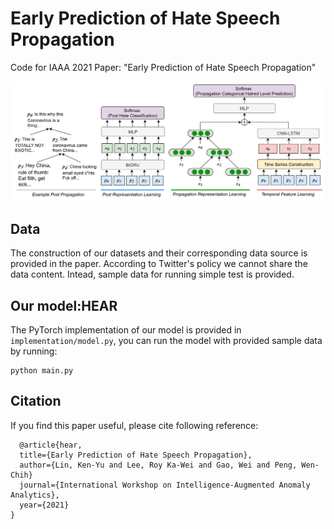 # Early Prediction of Hate Speech Propagation
Code for IAAA 2021 Paper: "Early Prediction of Hate Speech Propagation" <p>
<img src="figure/framework.jpg" width="1200">
</p>

## Data
The construction of our datasets and their corresponding data source is provided in the paper. According to Twitter's policy we cannot share the data content. Intead, sample data for running simple test is provided.

## Our model:HEAR
The PyTorch implementation of our model is provided in `implementation/model.py`, you can run the model with provided sample data by running:
```
python main.py
```

## Citation
If you find this paper useful, please cite following reference:
```
  @article{hear,
  title={Early Prediction of Hate Speech Propagation},
  author={Lin, Ken-Yu and Lee, Roy Ka-Wei and Gao, Wei and Peng, Wen-Chih}
  journal={International Workshop on Intelligence-Augmented Anomaly Analytics},
  year={2021}
}
```
